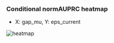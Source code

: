 ### Conditional normAUPRC heatmap

- X: gap_mu, Y: eps_current

![heatmap](/home/elicer/project_0814_2/results/20250816-140409/holdout/conditional_heatmap_gap_mu_vs_eps_current.png)

